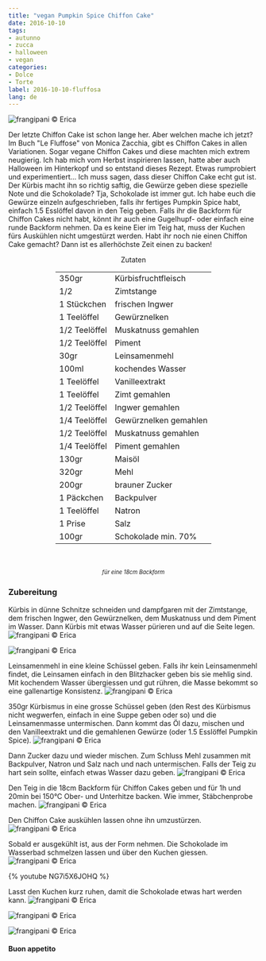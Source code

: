 ```yaml
---
title: "vegan Pumpkin Spice Chiffon Cake"
date: 2016-10-10
tags:
- autunno
- zucca
- halloween
- vegan
categories:
- Dolce
- Torte
label: 2016-10-10-fluffosa
lang: de
---
```

![](../2016-10-10-fluffosa-alla-zucca-e-spezie/header.jpg "frangipani © Erica")

Der letzte Chiffon Cake ist schon lange her. Aber welchen mache ich jetzt? Im Buch "Le Fluffose" von Monica Zacchia, gibt es Chiffon Cakes in allen Variationen. Sogar vegane Chiffon Cakes und diese machten mich extrem neugierig. Ich hab mich vom Herbst inspirieren lassen, hatte aber auch Halloween im Hinterkopf und so entstand dieses Rezept. Etwas rumprobiert und experimentiert... Ich muss sagen, dass dieser Chiffon Cake echt gut ist. Der Kürbis macht ihn so richtig saftig, die Gewürze geben diese spezielle Note und die Schokolade? Tja, Schokolade ist immer gut. Ich habe euch die Gewürze einzeln aufgeschrieben, falls ihr fertiges Pumpkin Spice habt, einfach 1.5 Esslöffel davon in den Teig geben. Falls ihr die Backform für Chiffon Cakes nicht habt, könnt ihr auch eine Gugelhupf- oder einfach eine runde Backform nehmen. Da es keine Eier im Teig hat, muss der Kuchen fürs Auskühlen nicht umgestürzt werden. Habt ihr noch nie einen Chiffon Cake gemacht? Dann ist es allerhöchste Zeit einen zu backen!

<div id="wrapper" style="text-align: center">
  <div id="yourdiv" style="display: inline-block;">
    <div class="ingredients">
      <div class="ingredients-title">Zutaten</div>
      <table>
        <tbody>
          <tr>
            <td>350gr</td>
            <td>Kürbisfruchtfleisch</td>
          </tr>
          <tr>
            <td>1/2</td>
            <td>Zimtstange</td>
          </tr>
          <tr>
            <td>1 Stückchen</td>
            <td>frischen Ingwer</td>
          </tr>
          <tr>
            <td>1 Teelöffel</td>
            <td>Gewürznelken</td>
          </tr>
          <tr>
            <td>1/2 Teelöffel</td>
            <td>Muskatnuss gemahlen</td>
          </tr>
          <tr>
            <td>1/2 Teelöffel</td>
            <td>Piment</td>
          </tr>
          <tr>
            <td>30gr</td>
            <td>Leinsamenmehl</td>
          </tr>
          <tr>
            <td>100ml</td>
            <td>kochendes Wasser</td>
          </tr>
          <tr>
            <td>1 Teelöffel</td>
            <td>Vanilleextrakt</td>
          </tr>
          <tr>
            <td>1 Teelöffel</td>
            <td>Zimt gemahlen</td>
          </tr>
          <tr>
            <td>1/2 Teelöffel</td>
            <td>Ingwer gemahlen</td>
          </tr>
          <tr>
            <td>1/4 Teelöffel</td>
            <td>Gewürznelken gemahlen</td>
          </tr>
          <tr>
            <td>1/2 Teelöffel</td>
            <td>Muskatnuss gemahlen</td>
          </tr>
          <tr>
            <td>1/4 Teelöffel</td>
            <td>Piment gemahlen</td>
          </tr>
          <tr>
            <td>130gr</td>
            <td>Maisöl</td>
          </tr>
          <tr>
            <td>320gr</td>
            <td>Mehl</td>
          </tr>
          <tr>
            <td>200gr</td>
            <td>brauner Zucker</td>
          </tr>
          <tr>
            <td>1 Päckchen</td>
            <td>Backpulver</td>
          </tr>
          <tr>
            <td>1 Teelöffel</td>
            <td>Natron</td>
          </tr>
          <tr>
            <td>1 Prise</td>
            <td>Salz</td>
          </tr>
          <tr>
            <td>100gr</td>
            <td>Schokolade min. 70%</td> 
          </tr>
        </tbody>
      </table>
      <br></br>
      <i class="pull-right" style="font-size: 80%;">für eine 18cm Backform</i>
    </div>
  </div>
</div>


<h3>
  <font color="grey">
    <i class="fa-solid fa-gears"></i>
  </font> Zubereitung
</h3>

Kürbis in dünne Schnitze schneiden und dampfgaren mit der Zimtstange, dem frischen Ingwer, den Gewürznelken, dem Muskatnuss und dem Piment im Wasser. Dann Kürbis mit etwas Wasser pürieren und auf die Seite legen.
![](../2016-10-10-fluffosa-alla-zucca-e-spezie/acqua.jpg "frangipani © Erica")

![](../2016-10-10-fluffosa-alla-zucca-e-spezie/zucca.jpg "frangipani © Erica")

Leinsamenmehl in eine kleine Schüssel geben. Falls ihr kein Leinsamenmehl findet, die Leinsamen einfach in den Blitzhacker geben bis sie mehlig sind. Mit kochendem Wasser übergiessen und gut rühren, die Masse bekommt so eine gallenartige Konsistenz.
![](../2016-10-10-fluffosa-alla-zucca-e-spezie/semidilino.jpg "frangipani © Erica")

350gr Kürbismus in eine grosse Schüssel geben (den Rest des Kürbismus nicht wegwerfen, einfach in eine Suppe geben oder so) und die Leinsamenmasse untermischen. Dann kommt das Öl dazu, mischen und den Vanilleextrakt und die gemahlenen Gewürze (oder 1.5 Esslöffel Pumpkin Spice).
![](../2016-10-10-fluffosa-alla-zucca-e-spezie/liquidi.jpg "frangipani © Erica")

Dann Zucker dazu und wieder mischen. Zum Schluss Mehl zusammen mit Backpulver, Natron und Salz nach und nach untermischen. Falls der Teig zu hart sein sollte, einfach etwas Wasser dazu geben.
![](../2016-10-10-fluffosa-alla-zucca-e-spezie/impasto.jpg "frangipani © Erica")

Den Teig in die 18cm Backform für Chiffon Cakes geben und für 1h und 20min bei 150°C Ober- und Unterhitze backen. Wie immer, Stäbchenprobe machen.
![](../2016-10-10-fluffosa-alla-zucca-e-spezie/teglia.jpg "frangipani © Erica")

Den Chiffon Cake auskühlen lassen ohne ihn umzustürzen.
![](../2016-10-10-fluffosa-alla-zucca-e-spezie/sfornata.jpg "frangipani © Erica")

Sobald er ausgekühlt ist, aus der Form nehmen. Die Schokolade im Wasserbad schmelzen lassen und über den Kuchen giessen.
![](../2016-10-10-fluffosa-alla-zucca-e-spezie/cioccolato.jpg "frangipani © Erica")

{% youtube NG7i5X6JOHQ %}

Lasst den Kuchen kurz ruhen, damit die Schokolade etwas hart werden kann.
![](../2016-10-10-fluffosa-alla-zucca-e-spezie/risultato1.jpg "frangipani © Erica")

![](../2016-10-10-fluffosa-alla-zucca-e-spezie/risultato2.jpg "frangipani © Erica")

![](../2016-10-10-fluffosa-alla-zucca-e-spezie/risultato3.jpg "frangipani © Erica")


<h4>Buon appetito
  <font color="red">
    <i class="fa-regular fa-face-smile"></i>
  </font>
</h4>
